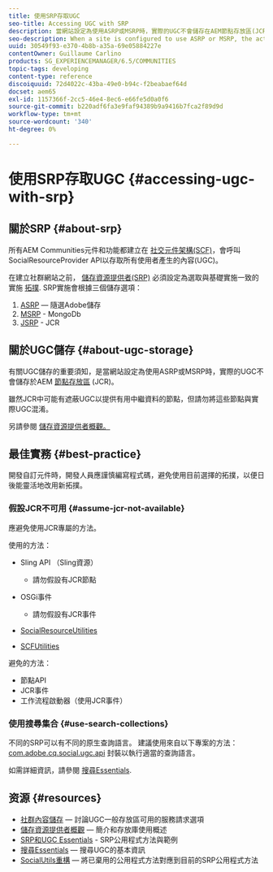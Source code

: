 ```yaml
---
title: 使用SRP存取UGC
seo-title: Accessing UGC with SRP
description: 當網站設定為使用ASRP或MSRP時，實際的UGC不會儲存在AEM節點存放區(JCR)中
seo-description: When a site is configured to use ASRP or MSRP, the actual UGC is not be stored in AEM's node store (JCR)
uuid: 30549f93-e370-4b8b-a35a-69e05884227e
contentOwner: Guillaume Carlino
products: SG_EXPERIENCEMANAGER/6.5/COMMUNITIES
topic-tags: developing
content-type: reference
discoiquuid: 72d4022c-43ba-49e0-b94c-f2beabaef64d
docset: aem65
exl-id: 1157366f-2cc5-46e4-8ec6-e66fe5d0a0f6
source-git-commit: b220adf6fa3e9faf94389b9a9416b7fca2f89d9d
workflow-type: tm+mt
source-wordcount: '340'
ht-degree: 0%

---
```


# 使用SRP存取UGC {#accessing-ugc-with-srp}

## 關於SRP {#about-srp}

所有AEM Communities元件和功能都建立在 [社交元件架構(SCF)](/help/communities/scf.md)，會呼叫SocialResourceProvider API以存取所有使用者產生的內容(UGC)。

在建立社群網站之前， [儲存資源提供者(SRP)](/help/communities/working-with-srp.md) 必須設定為選取與基礎實施一致的實施 [拓撲](/help/communities/topologies.md). SRP實施會根據三個儲存選項：

1. [ASRP](/help/communities/asrp.md)  — 隨選Adobe儲存
1. [MSRP](/help/communities/msrp.md) - MongoDb
1. [JSRP](/help/communities/jsrp.md) - JCR

## 關於UGC儲存 {#about-ugc-storage}

有關UGC儲存的重要須知，是當網站設定為使用ASRP或MSRP時，實際的UGC不會儲存於AEM [節點存放區](/help/sites-deploying/data-store-config.md) (JCR)。

雖然JCR中可能有遮蔽UGC以提供有用中繼資料的節點，但請勿將這些節點與實際UGC混淆。

另請參閱 [儲存資源提供者概觀。](/help/communities/srp.md)

## 最佳實務 {#best-practice}

開發自訂元件時，開發人員應謹慎編寫程式碼，避免使用目前選擇的拓撲，以便日後能靈活地改用新拓撲。

### 假設JCR不可用 {#assume-jcr-not-available}

應避免使用JCR專屬的方法。

使用的方法：

* Sling API （Sling資源）

   * 請勿假設有JCR節點

* OSGi事件

   * 請勿假設有JCR事件

* [SocialResourceUtilities](/help/communities/socialutils.md#socialresourceutilities-package)
* [SCFUtilities](/help/communities/socialutils.md#scfutilities-package)

避免的方法：

* 節點API
* JCR事件
* 工作流程啟動器（使用JCR事件）

### 使用搜尋集合 {#use-search-collections}

不同的SRP可以有不同的原生查詢語言。 建議使用來自以下專案的方法： [com.adobe.cq.social.ugc.api](https://helpx.adobe.com/experience-manager/6-5/sites/developing/using/reference-materials/javadoc/com/adobe/cq/social/ugc/api/package-summary.html) 封裝以執行適當的查詢語言。

如需詳細資訊，請參閱 [搜尋Essentials](/help/communities/search-implementation.md).

## 资源 {#resources}

* [社群內容儲存](/help/communities/working-with-srp.md)  — 討論UGC一般存放區可用的服務請求選項
* [儲存資源提供者概觀](/help/communities/srp.md)  — 簡介和存放庫使用概述
* [SRP和UGC Essentials](/help/communities/srp-and-ugc.md) - SRP公用程式方法與範例
* [搜尋Essentials](/help/communities/search-implementation.md)  — 搜尋UGC的基本資訊
* [SocialUtils重構](/help/communities/socialutils.md)  — 將已棄用的公用程式方法對應到目前的SRP公用程式方法
